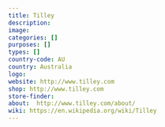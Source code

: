 ```yaml
---
title: Tilley
description:
image:
categories: []
purposes: []
types: []
country-code: AU
country: Australia
logo:
website: http://www.tilley.com
shop: http://www.tilley.com
store-finder:
about:  http://www.tilley.com/about/
wiki: https://en.wikipedia.org/wiki/Tilley
---
```

